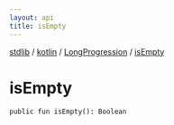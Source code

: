 ```yaml
---
layout: api
title: isEmpty
---
```

[stdlib](../../index.md) / [kotlin](../index.md) / [LongProgression](index.md) / [isEmpty](isEmpty.md)

# isEmpty

```
public fun isEmpty(): Boolean
```
